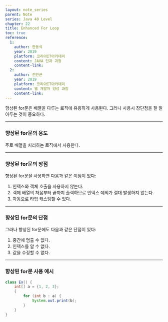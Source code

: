 ```yaml
---
layout: note_series
parent: Note
series: Java 40 Level
chapter: 22
title: Enhanced For Loop
toc: true
reference:
  1:
    author: 한동석
    year: 2019
    platform: 코리아IT아카데미
    content: JAVA 단과 과정
    content-link:
  2:
    author: 전민균
    year: 2019
    platform: 코리아IT아카데미
    content: 웹 개발자 양성 과정
    content-link: 
---
```


향상된 for문은 배열을 다루는 로직에 유용하게 사용된다. 그러나 사용시 장단점을 잘 알아두는 것이 중요하다.

---

### 향상된 for문의 용도

주로 배열을 처리하는 로직에서 사용한다.

---

### 향상된 for문의 장점

향상된 for문을 사용하면 다음과 같은 이점이 있다:

1. 인덱스와 객체 호출을 사용하지 않는다.
2. 객체 배열의 처음부터 끝까지 출력하므로 인덱스 예외가 절대 발생하지 않는다.
3. 자동으로 타입 캐스팅할 수 있다.

---

### 향상된 for문의 단점

그러나 향상된 for문에도 다음과 같은 단점이 있다:

1. 중간에 멈출 수 없다.
2. 인덱스를 알 수 없다.
3. 값을 수정할 수 없다.

---

### 향상된 for문 사용 예시

```java
class Ex() {
    int[] a = {1, 2, 3};
    {
        for (int b : a) { 
            System.out.print(b);
        }
    }
}
```